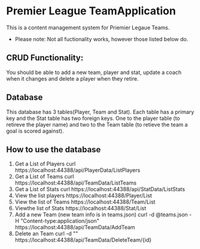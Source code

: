 # Premier League TeamApplication 
This is a content management system for Priemier Legaue Teams.
- Please note: Not all fuctionality works, however those listed below do.

## CRUD Functionality:
You should be able to add a new team, player and stat, update a coach when it changes and delete a player when they retire. 

## Database
This database has 3 tables(Player, Team and Stat). Each table has a primary key and the Stat table has two foreign keys. One to the player table (to retireve the player name) and two to the Team table (to retieve the team a goal is scored against).

## How to use the database
 1. Get a List of Players curl https://localhost:44388/api/PlayerData/ListPlayers
 2. Get a List of Teams curl https://localhost:44388/api/TeamData/ListTeams
 3. Get a List of Stats curl https://localhost:44388/api/StatData/ListStats
 4. View the list players https://localhost:44388/Player/List
 5. View the list of Teams https://localhost:44388/Team/List
 6. Viewthe list of Stats https://localhost:44388/Stat/List
 7. Add a new Team (new team info is in teams.json) curl -d @teams.json -H "Content-type:application/json" https://localhost:44388/api/TeamData/AddTeam
 8. Delete an Team curl -d "" https://localhost:44388/api/TeamData/DeleteTeam/{id}





